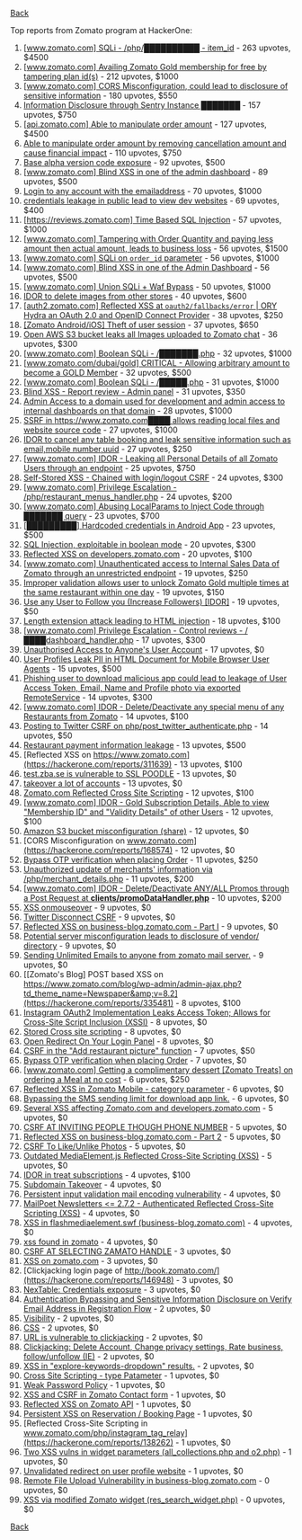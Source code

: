 [Back](../README.md)

Top reports from Zomato program at HackerOne:

1. [[www.zomato.com] SQLi - /php/██████████ - item_id](https://hackerone.com/reports/403616) - 263 upvotes, $4500
2. [[www.zomato.com] Availing Zomato Gold membership for free by tampering plan id(s)](https://hackerone.com/reports/511044) - 212 upvotes, $1000
3. [[www.zomato.com] CORS Misconfiguration, could lead to disclosure of sensitive information](https://hackerone.com/reports/426165) - 180 upvotes, $550
4. [Information Disclosure through Sentry Instance ███████](https://hackerone.com/reports/697512) - 157 upvotes, $750
5. [[api.zomato.com] Able to manipulate order amount](https://hackerone.com/reports/512968) - 127 upvotes, $4500
6. [Able to manipulate order amount by removing cancellation amount and cause financial impact](https://hackerone.com/reports/614523) - 110 upvotes, $750
7. [Base alpha version code exposure](https://hackerone.com/reports/167859) - 92 upvotes, $500
8. [[www.zomato.com] Blind XSS in one of the admin dashboard](https://hackerone.com/reports/461272) - 89 upvotes, $500
9. [Login to any account with the emailaddress](https://hackerone.com/reports/245408) - 70 upvotes, $1000
10. [credentials leakage in public lead to view dev websites](https://hackerone.com/reports/511440) - 69 upvotes, $400
11. [[https://reviews.zomato.com] Time Based SQL Injection](https://hackerone.com/reports/300176) - 57 upvotes, $1000
12. [[www.zomato.com] Tampering with Order Quantity and paying less amount then actual amount, leads to business loss](https://hackerone.com/reports/403783) - 56 upvotes, $1500
13. [[www.zomato.com] SQLi on `order_id` parameter](https://hackerone.com/reports/358669) - 56 upvotes, $1000
14. [[www.zomato.com] Blind XSS in one of the Admin Dashboard](https://hackerone.com/reports/419731) - 56 upvotes, $500
15. [[www.zomato.com] Union SQLi + Waf Bypass](https://hackerone.com/reports/258582) - 50 upvotes, $1000
16. [IDOR to delete images from other stores](https://hackerone.com/reports/404797) - 40 upvotes, $600
17. [[auth2.zomato.com] Reflected XSS at `oauth2/fallbacks/error` | ORY Hydra an OAuth 2.0 and OpenID Connect Provider](https://hackerone.com/reports/456333) - 38 upvotes, $250
18. [[Zomato Android/iOS] Theft of user session](https://hackerone.com/reports/328486) - 37 upvotes, $650
19. [Open AWS S3 bucket leaks all Images uploaded to Zomato chat](https://hackerone.com/reports/507097) - 36 upvotes, $300
20. [[www.zomato.com] Boolean SQLi - /███████.php](https://hackerone.com/reports/301257) - 32 upvotes, $1000
21. [[www.zomato.com/dubai/gold] CRITICAL - Allowing arbitrary amount to become a GOLD Member](https://hackerone.com/reports/254211) - 32 upvotes, $500
22. [[www.zomato.com] Boolean SQLi - /█████.php](https://hackerone.com/reports/297534) - 31 upvotes, $1000
23. [Blind XSS - Report review - Admin panel](https://hackerone.com/reports/314126) - 31 upvotes, $350
24. [Admin Access to a domain used for development and admin access to internal dashboards on that domain](https://hackerone.com/reports/271407) - 28 upvotes, $1000
25. [SSRF in https://www.zomato.com████ allows reading local files and website source code](https://hackerone.com/reports/271224) - 27 upvotes, $1000
26. [IDOR to cancel any table booking and leak sensitive information such as email,mobile number,uuid](https://hackerone.com/reports/265258) - 27 upvotes, $250
27. [[www.zomato.com] IDOR - Leaking all Personal Details of all Zomato Users through an endpoint](https://hackerone.com/reports/269937) - 25 upvotes, $750
28. [Self-Stored XSS - Chained with login/logout CSRF](https://hackerone.com/reports/632017) - 24 upvotes, $300
29. [[www.zomato.com] Privilege Escalation - /php/restaurant_menus_handler.php](https://hackerone.com/reports/300454) - 24 upvotes, $200
30. [[www.zomato.com] Abusing LocalParams to Inject Code through ███████ query](https://hackerone.com/reports/341600) - 23 upvotes, $700
31. [[█████████] Hardcoded credentials in Android App](https://hackerone.com/reports/246995) - 23 upvotes, $500
32. [SQL Injection, exploitable in boolean mode](https://hackerone.com/reports/246412) - 20 upvotes, $300
33. [Reflected XSS on developers.zomato.com](https://hackerone.com/reports/418823) - 20 upvotes, $100
34. [[www.zomato.com] Unauthenticated access to Internal Sales Data of Zomato through an unrestricted endpoint](https://hackerone.com/reports/263535) - 19 upvotes, $250
35. [Improper validation allows user to unlock Zomato Gold multiple times at the same restaurant within one day](https://hackerone.com/reports/486629) - 19 upvotes, $150
36. [Use any User to Follow you (Increase Followers) [IDOR]](https://hackerone.com/reports/245969) - 19 upvotes, $50
37. [Length extension attack leading to HTML injection](https://hackerone.com/reports/251572) - 18 upvotes, $100
38. [[www.zomato.com] Privilege Escalation - Control reviews - /████dashboard_handler.php](https://hackerone.com/reports/300099) - 17 upvotes, $300
39. [Unauthorised Access to Anyone's User Account](https://hackerone.com/reports/202921) - 17 upvotes, $0
40. [User Profiles Leak PII in HTML Document for Mobile Browser User Agents](https://hackerone.com/reports/288596) - 15 upvotes, $500
41. [Phishing user to download malicious app could lead to leakage of User Access Token, Email, Name and Profile photo via exported RemoteService](https://hackerone.com/reports/384257) - 14 upvotes, $300
42. [[www.zomato.com] IDOR - Delete/Deactivate any special menu of any Restaurants from Zomato](https://hackerone.com/reports/264919) - 14 upvotes, $100
43. [Posting to Twitter CSRF on php/post_twitter_authenticate.php](https://hackerone.com/reports/249234) - 14 upvotes, $50
44. [Restaurant payment information leakage](https://hackerone.com/reports/252043) - 13 upvotes, $500
45. [Reflected XSS on https://www.zomato.com](https://hackerone.com/reports/311639) - 13 upvotes, $100
46. [test.zba.se is vulnerable to SSL POODLE](https://hackerone.com/reports/201520) - 13 upvotes, $0
47. [takeover a lot of accounts](https://hackerone.com/reports/180388) - 13 upvotes, $0
48. [Zomato.com Reflected Cross Site Scripting](https://hackerone.com/reports/303522) - 12 upvotes, $100
49. [[www.zomato.com] IDOR - Gold Subscription Details, Able to view "Membership ID" and "Validity Details" of other Users](https://hackerone.com/reports/344145) - 12 upvotes, $100
50. [Amazon S3 bucket misconfiguration (share)](https://hackerone.com/reports/229690) - 12 upvotes, $0
51. [CORS Misconfiguration on www.zomato.com](https://hackerone.com/reports/168574) - 12 upvotes, $0
52. [Bypass OTP verification when placing Order](https://hackerone.com/reports/247158) - 11 upvotes, $250
53. [Unauthorized update of merchants' information via /php/merchant_details.php](https://hackerone.com/reports/255651) - 11 upvotes, $200
54. [[www.zomato.com] IDOR - Delete/Deactivate ANY/ALL Promos through a Post Request at **clients/promoDataHandler.php**](https://hackerone.com/reports/264754) - 10 upvotes, $200
55. [XSS onmouseover](https://hackerone.com/reports/139981) - 9 upvotes, $0
56. [Twitter Disconnect CSRF](https://hackerone.com/reports/114127) - 9 upvotes, $0
57. [Reflected XSS on business-blog.zomato.com - Part I](https://hackerone.com/reports/137905) - 9 upvotes, $0
58. [Potential server misconfiguration leads to disclosure of vendor/ directory](https://hackerone.com/reports/271391) - 9 upvotes, $0
59. [Sending Unlimited Emails to anyone from zomato mail server.](https://hackerone.com/reports/518928) - 9 upvotes, $0
60. [[Zomato's Blog] POST based XSS on https://www.zomato.com/blog/wp-admin/admin-ajax.php?td_theme_name=Newspaper&amp;v=8.2](https://hackerone.com/reports/335481) - 8 upvotes, $100
61. [Instagram OAuth2 Implementation Leaks Access Token; Allows for Cross-Site Script Inclusion (XSSI)](https://hackerone.com/reports/138270) - 8 upvotes, $0
62. [Stored Cross site scripting](https://hackerone.com/reports/145246) - 8 upvotes, $0
63. [Open Redirect On Your Login Panel](https://hackerone.com/reports/473064) - 8 upvotes, $0
64. [CSRF in the "Add restaurant picture" function](https://hackerone.com/reports/169699) - 7 upvotes, $50
65. [Bypass OTP verification when placing Order](https://hackerone.com/reports/142221) - 7 upvotes, $0
66. [[www.zomato.com] Getting a complimentary dessert [Zomato Treats] on ordering a Meal at no cost](https://hackerone.com/reports/321938) - 6 upvotes, $250
67. [Reflected XSS in Zomato Mobile - category parameter](https://hackerone.com/reports/230119) - 6 upvotes, $0
68. [Bypassing the SMS sending limit for download app link.](https://hackerone.com/reports/517711) - 6 upvotes, $0
69. [Several XSS affecting Zomato.com and developers.zomato.com](https://hackerone.com/reports/114631) - 5 upvotes, $0
70. [CSRF AT INVITING PEOPLE THOUGH PHONE NUMBER](https://hackerone.com/reports/113865) - 5 upvotes, $0
71. [Reflected XSS on business-blog.zomato.com - Part 2](https://hackerone.com/reports/137906) - 5 upvotes, $0
72. [CSRF To Like/Unlike Photos](https://hackerone.com/reports/230837) - 5 upvotes, $0
73. [Outdated MediaElement.js Reflected Cross-Site Scripting (XSS)](https://hackerone.com/reports/155228) - 5 upvotes, $0
74. [IDOR in treat subscriptions](https://hackerone.com/reports/313050) - 4 upvotes, $100
75. [Subdomain Takeover](https://hackerone.com/reports/113869) - 4 upvotes, $0
76. [Persistent input validation mail encoding vulnerability](https://hackerone.com/reports/114879) - 4 upvotes, $0
77. [MailPoet Newsletters &lt;= 2.7.2 - Authenticated Reflected Cross-Site Scripting (XSS)](https://hackerone.com/reports/200355) - 4 upvotes, $0
78. [XSS in flashmediaelement.swf (business-blog.zomato.com)](https://hackerone.com/reports/200351) - 4 upvotes, $0
79. [xss found in zomato](https://hackerone.com/reports/240989) - 4 upvotes, $0
80. [CSRF AT SELECTING ZAMATO HANDLE](https://hackerone.com/reports/113857) - 3 upvotes, $0
81. [XSS on zomato.com](https://hackerone.com/reports/143294) - 3 upvotes, $0
82. [Clickjacking login page of http://book.zomato.com/](https://hackerone.com/reports/146948) - 3 upvotes, $0
83. [NexTable: Credentials exposure](https://hackerone.com/reports/120941) - 3 upvotes, $0
84. [Authentication Bypassing and Sensitive Information Disclosure on Verify Email Address in Registration Flow](https://hackerone.com/reports/124151) - 2 upvotes, $0
85. [Visibility](https://hackerone.com/reports/156182) - 2 upvotes, $0
86. [CSS](https://hackerone.com/reports/145686) - 2 upvotes, $0
87. [URL is vulnerable to clickjacking](https://hackerone.com/reports/337219) - 2 upvotes, $0
88. [Clickjacking: Delete Account, Change privacy settings, Rate business, follow/unfollow (IE)](https://hackerone.com/reports/338569) - 2 upvotes, $0
89. [XSS in "explore-keywords-dropdown" results.](https://hackerone.com/reports/347567) - 2 upvotes, $0
90. [Cross Site Scripting - type Patameter](https://hackerone.com/reports/114151) - 1 upvotes, $0
91. [Weak Password Policy](https://hackerone.com/reports/115036) - 1 upvotes, $0
92. [XSS and CSRF in Zomato Contact form](https://hackerone.com/reports/115248) - 1 upvotes, $0
93. [Reflected XSS on Zomato API](https://hackerone.com/reports/125762) - 1 upvotes, $0
94. [Persistent XSS on Reservation / Booking Page](https://hackerone.com/reports/123005) - 1 upvotes, $0
95. [Reflected Cross-Site Scripting in www.zomato.com/php/instagram_tag_relay](https://hackerone.com/reports/138262) - 1 upvotes, $0
96. [Two XSS vulns in widget parameters (all_collections.php and o2.php)](https://hackerone.com/reports/115560) - 1 upvotes, $0
97. [Unvalidated redirect on user profile website](https://hackerone.com/reports/143265) - 1 upvotes, $0
98. [Remote File Upload Vulnerability in business-blog.zomato.com](https://hackerone.com/reports/114389) - 0 upvotes, $0
99. [XSS via modified Zomato widget (res_search_widget.php)](https://hackerone.com/reports/115402) - 0 upvotes, $0


[Back](../README.md)